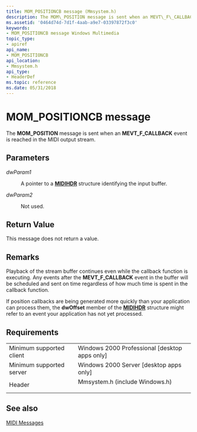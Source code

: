 ```yaml
---
title: MOM_POSITIONCB message (Mmsystem.h)
description: The MOM\_POSITION message is sent when an MEVT\_F\_CALLBACK event is reached in the MIDI output stream.
ms.assetid: '0464d74d-7d1f-4aab-a9e7-03397872f3c0'
keywords:
- MOM_POSITIONCB message Windows Multimedia
topic_type:
- apiref
api_name:
- MOM_POSITIONCB
api_location:
- Mmsystem.h
api_type:
- HeaderDef
ms.topic: reference
ms.date: 05/31/2018
---
```


# MOM\_POSITIONCB message

The **MOM\_POSITION** message is sent when an **MEVT\_F\_CALLBACK** event is reached in the MIDI output stream.

## Parameters

<dl> <dt>

<span id="dwParam1"></span><span id="dwparam1"></span><span id="DWPARAM1"></span>*dwParam1*
</dt> <dd>

A pointer to a [**MIDIHDR**](/windows/win32/api/mmeapi/ns-mmeapi-midihdr) structure identifying the input buffer.

</dd> <dt>

<span id="dwParam2"></span><span id="dwparam2"></span><span id="DWPARAM2"></span>*dwParam2*
</dt> <dd>

Not used.

</dd> </dl>

## Return Value

This message does not return a value.

## Remarks

Playback of the stream buffer continues even while the callback function is executing. Any events after the **MEVT\_F\_CALLBACK** event in the buffer will be scheduled and sent on time regardless of how much time is spent in the callback function.

If position callbacks are being generated more quickly than your application can process them, the **dwOffset** member of the [**MIDIHDR**](/windows/win32/api/mmeapi/ns-mmeapi-midihdr) structure might refer to an event your application has not yet processed.

## Requirements



|                                     |                                                                                                           |
|-------------------------------------|-----------------------------------------------------------------------------------------------------------|
| Minimum supported client<br/> | Windows 2000 Professional \[desktop apps only\]<br/>                                                |
| Minimum supported server<br/> | Windows 2000 Server \[desktop apps only\]<br/>                                                      |
| Header<br/>                   | <dl> <dt>Mmsystem.h (include Windows.h)</dt> </dl> |



## See also

<dl> <dt>

[MIDI Messages](midi-messages.md)
</dt> </dl>

 

